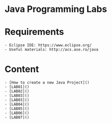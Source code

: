 # Java Programming Labs

# Requirements
    - Eclipse IDE: https://www.eclipse.org/
    - Useful materials: http://acs.ase.ro/java

# Content
    - [How to create a new Java Project]()
    - [LAB01]()
    - [LAB02]()
    - [LAB03]()
    - [LAB03]()
    - [LAB04]()
    - [LAB05]()
    - [LAB06]()
    - [LAB07]()